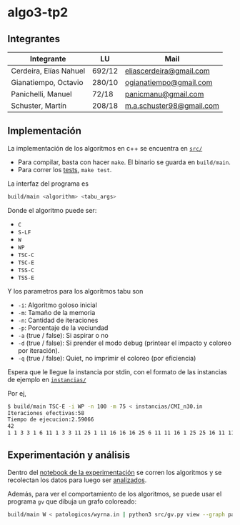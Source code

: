 # algo3-tp2

## Integrantes

| Integrante             | LU     | Mail                     |
| ---------------------- | ------ | ------------------------ |
| Cerdeira, Elías Nahuel | 692/12 | eliascerdeira@gmail.com  |
| Gianatiempo, Octavio   | 280/10 | ogianatiempo@gmail.com   |
| Panichelli, Manuel     | 72/18  | panicmanu@gmail.com      |
| Schuster, Martín       | 208/18 | m.a.schuster98@gmail.com |

## Implementación

La implementación de los algoritmos en c++ se encuentra en [`src/`](src/)

- Para compilar, basta con hacer `make`. El binario se guarda en `build/main`.
- Para correr los [tests](notebooks/tests.py), `make test`.

La interfaz del programa es

```bash
build/main <algorithm> <tabu_args>
```

Donde el algoritmo puede ser:

- `C`
- `S-LF`
- `W`
- `WP`
- `TSC-C`
- `TSC-E`
- `TSS-C`
- `TSS-E`

Y los parametros para los algoritmos tabu son

- `-i`: Algoritmo goloso inicial
- `-m`: Tamaño de la memoria
- `-n`: Cantidad de iteraciones
- `-p`: Porcentaje de la veciundad
- `-a` (true / false): Si aspirar o no
- `-d` (true / false): Si prender el modo debug (printear el impacto y coloreo
  por iteración).
- `-q` (true / false): Quiet, no imprimir el coloreo (por eficiencia)

Espera que le llegue la instancia por stdin, con el formato de las instancias de
ejemplo en [`instancias/`](instancias/)

Por ej,

```bash
$ build/main TSC-E -i WP -n 100 -m 75 < instancias/CMI_n30.in
Iteraciones efectivas:58
Tiempo de ejecucion:2.59066
42
1 1 3 3 1 6 11 1 3 3 11 25 1 11 16 16 16 25 6 11 11 16 1 25 25 16 11 11 25 16
```

## Experimentación y análisis

Dentro del [notebook de la experimentación](notebooks/experimentacion.ipynb) se
corren los algoritmos y se recolectan los datos para luego ser
[analizados](analisis/).

Además, para ver el comportamiento de los algoritmos, se puede usar el programa
`gv` que dibuja un grafo coloreado:

```bash
build/main W < patologicos/wyrna.in | python3 src/gv.py view --graph patologicos/wyrna.in -o patologicos/wyrna.out -l circular --img patologicos/wyrna.png
```

